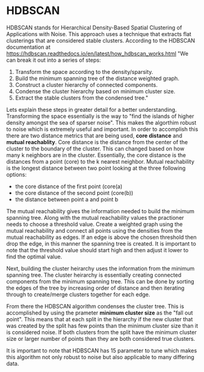 # HDBSCAN
HDBSCAN stands for Hierarchical Density-Based Spatial Clustering of Applications with Noise. This approach uses a technique that extracts flat clusterings that are considered stable clusters. According to the HDBSCAN documentation at https://hdbscan.readthedocs.io/en/latest/how_hdbscan_works.html "We can break it out into a series of steps: 
1) Transform the space according to the density/sparsity. 
2) Build the minimum spanning tree of the distance weighted graph. 
3) Construct a cluster hierarchy of connected components. 
4) Condense the cluster hierarchy based on minimum cluster size. 
5) Extract the stable clusters from the condensed tree."<br>

Lets explain these steps in greater detail for a better understanding. Transforming the space essentially is the way to "find the islands of higher density amongst the sea of sparser noise". This makes the algorthim robust to noise which is extremely useful and important. In order to accomplish this there are two distance metrics that are being used, **core distance** and **mutual reachablity**. Core distance is the distance from the center of the cluster to the boundary of the cluster. This can changed based on how many k neighbors are in the cluster. Essentially, the core distance is the distances from a point (core) to the k nearest neighbor. Mutual reachability is the longest distance between two point looking at the three following options:
- the core distance of the first point (core(a)
- the core distance of the second point (core(b))
- the distance between point a and point b

The mutual reachability gives the information needed to build the minimum spanning tree. Along with the mutual reachability values the practioner needs to choose a threshold value. Create a weighted graph using the mutual reachability and connect all points using the densities from the mutual reachability as edges. If an edge is above the chosen threshold then drop the edge, in this manner the spanning tree is created. It is important to note that the threshold value should start high and then adjust it lower to find the optimal value.<br>

Next, building the cluster heirarchy uses the information from the minimum spanning tree. The cluster heirarchy is essentially creating connected components from the minimum spanning tree. This can be done by sorting the edges of the tree by increasing order of distance and then iterating through to create/merge clusters together for each edge.<br>

From there the HDBSCAN algorithm condenses the cluster tree. This is accomplished by using the prameter **minimum cluster size** as the "fall out point". This means that at each split in the hierarchy if the new cluster that was created by the split has few points than the minimum cluster size than it is considered noise. If both clusters from the split have the minimum cluster size or larger number of points than they are both considered true clusters.<br>

It is important to note that HDBSCAN has 15 parameter to tune which makes this algorithm not only robust to noise but also applicable to many differing data.
